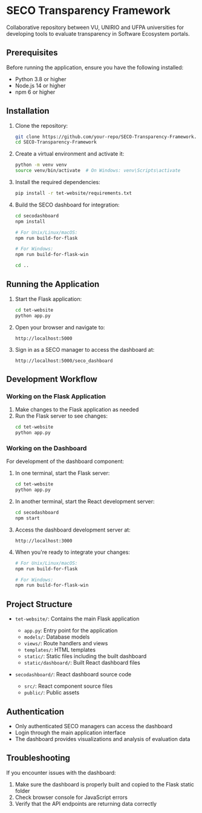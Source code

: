 # SECO Transparency Framework

Collaborative repository between VU, UNIRIO and UFPA universities for developing tools to evaluate transparency in Software Ecosystem portals.

## Prerequisites

Before running the application, ensure you have the following installed:

- Python 3.8 or higher
- Node.js 14 or higher
- npm 6 or higher

## Installation

1. Clone the repository:
   ```bash
   git clone https://github.com/your-repo/SECO-Transparency-Framework.git
   cd SECO-Transparency-Framework
   ```

2. Create a virtual environment and activate it:
   ```bash
   python -m venv venv
   source venv/bin/activate  # On Windows: venv\Scripts\activate
   ```

3. Install the required dependencies:
   ```bash
   pip install -r tet-website/requirements.txt
   ```

4. Build the SECO dashboard for integration:
   ```bash
   cd secodashboard
   npm install
   
   # For Unix/Linux/macOS:
   npm run build-for-flask
   
   # For Windows:
   npm run build-for-flask-win
   
   cd ..
   ```

## Running the Application

1. Start the Flask application:
   ```bash
   cd tet-website
   python app.py
   ```

2. Open your browser and navigate to:
   ```
   http://localhost:5000
   ```

3. Sign in as a SECO manager to access the dashboard at:
   ```
   http://localhost:5000/seco_dashboard
   ```

## Development Workflow

### Working on the Flask Application

1. Make changes to the Flask application as needed
2. Run the Flask server to see changes:
   ```bash
   cd tet-website
   python app.py
   ```

### Working on the Dashboard

For development of the dashboard component:

1. In one terminal, start the Flask server:
   ```bash
   cd tet-website
   python app.py
   ```

2. In another terminal, start the React development server:
   ```bash
   cd secodashboard
   npm start
   ```

3. Access the dashboard development server at:
   ```
   http://localhost:3000
   ```

4. When you're ready to integrate your changes:
   ```bash
   # For Unix/Linux/macOS:
   npm run build-for-flask
   
   # For Windows:
   npm run build-for-flask-win
   ```

## Project Structure

- `tet-website/`: Contains the main Flask application
  - `app.py`: Entry point for the application
  - `models/`: Database models
  - `views/`: Route handlers and views
  - `templates/`: HTML templates
  - `static/`: Static files including the built dashboard
  - `static/dashboard/`: Built React dashboard files

- `secodashboard/`: React dashboard source code
  - `src/`: React component source files
  - `public/`: Public assets

## Authentication

- Only authenticated SECO managers can access the dashboard
- Login through the main application interface
- The dashboard provides visualizations and analysis of evaluation data

## Troubleshooting

If you encounter issues with the dashboard:

1. Make sure the dashboard is properly built and copied to the Flask static folder
2. Check browser console for JavaScript errors
3. Verify that the API endpoints are returning data correctly
